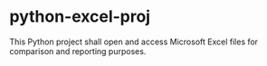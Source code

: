 # python-excel-proj

This Python project shall open and access Microsoft Excel files for comparison and reporting purposes.
